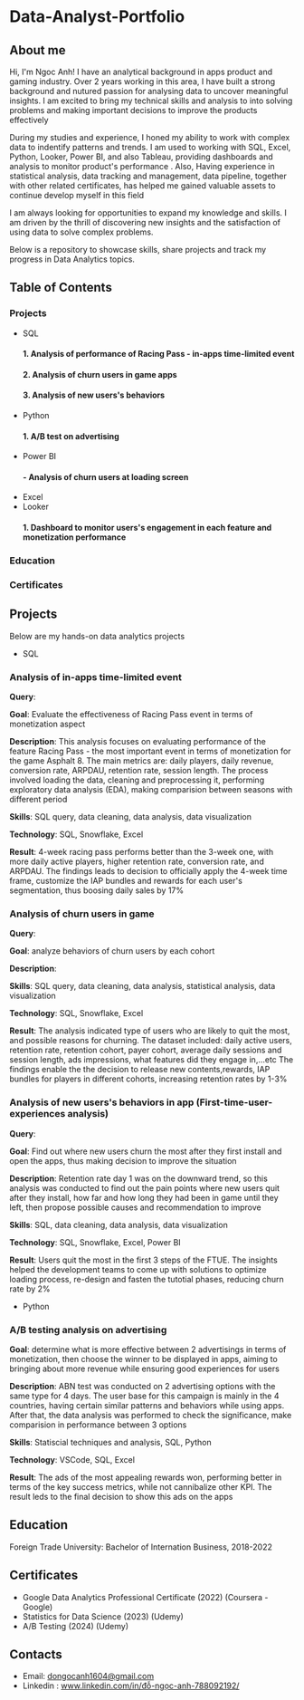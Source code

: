 # Data-Analyst-Portfolio
## About me
Hi, I'm Ngoc Anh! I have an analytical background in apps product and gaming industry. Over 2 years working in this area, I have built a strong background and nutured passion for analysing data to uncover meaningful insights. I am excited to bring my technical skills and analysis to into solving problems and making important decisions to improve the products effectively

During my studies and experience, I honed my ability to work with complex data to indentify patterns and trends. I am used to working with SQL, Excel, Python, Looker, Power BI, and also Tableau, providing dashboards and analysis to monitor product's performance . Also, Having experience in statistical analysis, data tracking and management, data pipeline, together with other related certificates, has helped me gained valuable assets to continue develop myself in this field

I am always looking for opportunities to expand my knowledge and skills. I am driven by the thrill of discovering new insights and the satisfaction of using data to solve complex problems.

Below is a repository to showcase skills, share projects and track my progress in Data Analytics topics.

## Table of Contents

### Projects 
- SQL
  #### 1. Analysis of performance of Racing Pass - in-apps time-limited event 
  #### 2. Analysis of churn users in game apps
  #### 3. Analysis of new users's behaviors
- Python
  #### 1. A/B test on advertising
- Power BI
  #### - Analysis of churn users at loading screen
- Excel
-  Looker
   #### 1. Dashboard to monitor users's engagement in each feature and monetization performance
### Education 
### Certificates


## Projects
Below are my hands-on data analytics projects

- SQL

### Analysis of in-apps time-limited event 

**Query**: 

**Goal**: Evaluate the effectiveness of Racing Pass event in terms of monetization aspect 

**Description**: This analysis focuses on evaluating performance of the feature Racing Pass - the most important event in terms of monetization for the game Asphalt 8. The main metrics are: daily players, daily revenue, conversion rate, ARPDAU, retention rate, session length. The process involved loading the data, cleaning and preprocessing it, performing exploratory data analysis (EDA), making comparision between seasons with different period

**Skills**: SQL query, data cleaning, data analysis, data visualization

**Technology**: SQL, Snowflake, Excel

**Result**: 4-week racing pass performs better than the 3-week one, with more daily active players, higher retention rate, conversion rate, and ARPDAU. The findings leads to decision to officially apply the 4-week time frame, customize the IAP bundles and rewards for each user's segmentation, thus boosing daily sales by 17%

### Analysis of churn users in game

**Query**: 

**Goal**: analyze behaviors of churn users by each cohort

**Description**: 

**Skills**: SQL query, data cleaning, data analysis, statistical analysis, data visualization

**Technology**: SQL, Snowflake, Excel

**Result**: The analysis indicated type of users who are likely to quit the most, and possible reasons for churning. The dataset included: daily active users, retention rate, retention cohort, payer cohort, average daily sessions and session length, ads impressions, what features did they engage in,...etc
The findings enable the the decision to release new contents,rewards, IAP bundles for players in different cohorts, increasing retention rates by 1-3%

### Analysis of new users's behaviors in app (First-time-user-experiences analysis)

**Query**: 

**Goal**: Find out where new users churn the most after they first install and open the apps, thus making decision to improve the situation

**Description**: Retention rate day 1 was on the downward trend, so this analysis was conducted to find out the pain points where new users quit after they install, how far and how long they had been in game until they left, then propose possible causes and recommendation to improve

**Skills**: SQL, data cleaning, data analysis, data visualization

**Technology**: SQL, Snowflake, Excel, Power BI 

**Result**: Users quit the most in the first 3 steps of the FTUE. The insights helped the development teams to come up with solutions to optimize loading process, re-design and fasten the tutotial phases, reducing churn rate by 2%

- Python
### A/B testing analysis on advertising
**Goal**: determine what is more effective between 2 advertisings in terms of monetization, then choose the winner to be displayed in apps, aiming to bringing about more revenue while ensuring good experiences for users

**Description**: ABN test was conducted on 2 advertising options with the same type for 4 days. The user base for this campaign is mainly in the 4 countries, having certain similar patterns and behaviors while using apps. After that, the data analysis was performed to check the significance, make comparision in performance between 3 options

**Skills**: Statiscial techniques and analysis, SQL, Python

**Technology**: VSCode, SQL, Excel

**Result**: The ads of the most appealing rewards won, performing better in terms of the key success metrics, while not cannibalize other KPI. The result leds to the final decision to show this ads on the apps

## Education 
Foreign Trade University: Bachelor of Internation Business, 2018-2022

## Certificates
- Google Data Analytics Professional Certificate (2022) (Coursera - Google)
- Statistics for Data Science (2023) (Udemy)
- A/B Testing (2024) (Udemy)

## Contacts 
- Email: dongocanh1604@gmail.com
- Linkedin : www.linkedin.com/in/đỗ-ngọc-anh-788092192/

